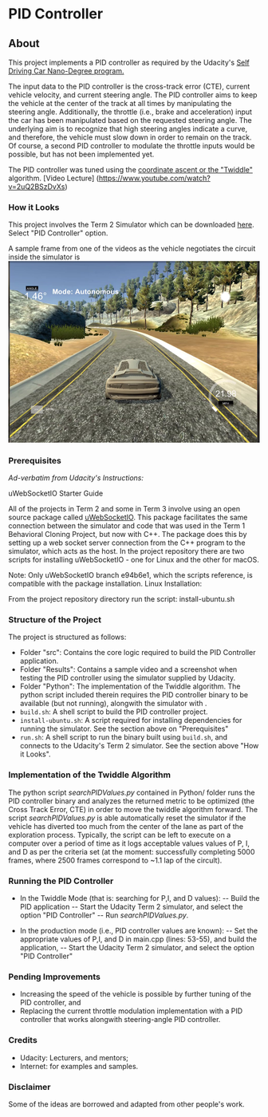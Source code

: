 # PID Controller

## About
This project implements a PID controller as required by the Udacity's [Self Driving Car Nano-Degree program.](https://www.udacity.com/course/self-driving-car-engineer-nanodegree--nd013)

The input data to the PID controller is the cross-track error (CTE), current vehicle velocity, and current steering angle. The PID controller aims to keep the vehicle at the center of the track at all times by manipulating the steering angle.
Additionally, the throttle (i.e., brake and acceleration) input the car has been manipulated based on the requested steering angle. The underlying aim is to recognize that high steering angles indicate a curve, and therefore, the vehicle must slow down in order to remain on the track. 
Of course, a second PID controller to modulate the throttle inputs would be possible, but has not been implemented yet.

The PID controller was tuned using the [coordinate ascent or the "Twiddle"](https://www.udacity.com/file?file_key=agpzfnVkYWNpdHl1ckcLEgZDb3Vyc2UiBWNzMzczDAsSCUNvdXJzZVJldiIHZmViMjAxMgwLEgRVbml0GLG0EwwLEgxBdHRhY2hlZEZpbGUY4ZgXDA) algorithm. [Video Lecture] (https://www.youtube.com/watch?v=2uQ2BSzDvXs)


### How it Looks
This project involves the Term 2 Simulator which can be downloaded [here](https://github.com/udacity/self-driving-car-sim/releases). Select "PID Controller" option.

A sample frame from one of the videos as the vehicle negotiates the circuit inside the simulator is ![shown](https://github.com/RomanoViolet/Udacity-PID-Controller/blob/master/Results/screenshot.png)


### Prerequisites
_Ad-verbatim from Udacity's Instructions:_

uWebSocketIO Starter Guide

All of the projects in Term 2 and some in Term 3 involve using an open source package called [uWebSocketIO](https://github.com/uNetworking/uWebSockets). This package facilitates the same connection between the simulator and code that was used in the Term 1 Behavioral Cloning Project, but now with C++. The package does this by setting up a web socket server connection from the C++ program to the simulator, which acts as the host. In the project repository there are two scripts for installing uWebSocketIO - one for Linux and the other for macOS.

Note: Only uWebSocketIO branch e94b6e1, which the scripts reference, is compatible with the package installation.
Linux Installation:

From the project repository directory run the script: install-ubuntu.sh


### Structure of the Project
The project is structured as follows:
- Folder "src": Contains the core logic required to build the PID Controller application.
- Folder "Results": Contains a sample video and a screenshot when testing the PID controller using the simulator supplied by Udacity.
- Folder "Python": The implementation of the Twiddle algorithm. The python script included therein requires the PID controller binary to be available (but not running), alongwith the simulator with .
- `build.sh`: A shell script to build the PID controller project.
- `install-ubuntu.sh`: A script required for installing dependencies for running the simulator. See the section above on "Prerequisites"
- `run.sh`: A shell script to run the binary built using `build.sh`, and connects to the Udacity's Term 2 simulator. See the section above "How it Looks".

### Implementation of the Twiddle Algorithm
The python script _searchPIDValues.py_ contained in Python/ folder runs the PID controller binary and analyzes the returned metric to be optimized (the Cross Track Error, CTE) in order to move the twiddle algorithm forward. The script _searchPIDValues.py_ is able automatically reset the simulator if the vehicle has diverted too much from the center of the lane as part of the exploration process. Typically, the script can be left to execute on a computer over a period of time as it logs acceptable values values of P, I, and D as per the criteria set (at the moment: successfully completing 5000 frames, where 2500 frames correspond to ~1.1 lap of the circult).


### Running the PID Controller
- In the Twiddle Mode (that is: searching for P,I, and D values):
-- Build the PID application
-- Start the Udacity Term 2 simulator, and select the option "PID Controller"
-- Run _searchPIDValues.py_.

- In the production mode (i.e., PID controller values are known):
-- Set the appropriate values of P,I, and D in main.cpp (lines: 53-55), and build the application,
-- Start the Udacity Term 2 simulator, and select the option "PID Controller"


### Pending Improvements
- Increasing the speed of the vehicle is possible by further tuning of the PID controller, and
- Replacing the current throttle modulation implementation with a PID controller that works alongwith steering-angle PID controller.

### Credits
- Udacity: Lecturers, and mentors;
- Internet: for examples and samples.

### Disclaimer
Some of the ideas are borrowed and adapted from other people's work.
